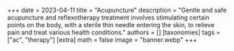 +++
date = 2023-04-11
title = "Acupuncture"
description = "Gentle and safe acupuncture and reflexotherapy treatment involves stimulating certain points on the body, with a sterile thin needle entering the skin, to relieve pain and treat various health conditions."
authors = []
[taxonomies]
tags = ["ac", "therapy"]
[extra]
math = false
image = "banner.webp"
+++
